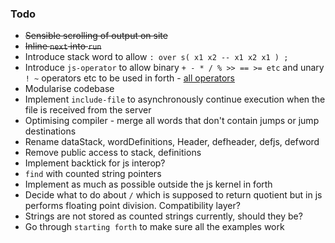 ### Todo

- ~~Sensible scrolling of output on site~~
- ~~Inline `next` into `run`~~
- Introduce stack word to allow `: over s( x1 x2 -- x1 x2 x1 ) ;`
- Introduce `js-operator` to allow binary `+ - * / % >> == >= etc` and unary `! ~` operators etc to be used in forth - [all operators](https://developer.mozilla.org/en/docs/Web/JavaScript/Reference/Operators/Operator_Precedence)
- Modularise codebase
- Implement `include-file` to asynchronously continue execution when the file is received from the server
- Optimising compiler - merge all words that don't contain jumps or jump destinations
- Rename dataStack, wordDefinitions, Header, defheader, defjs, defword
- Remove public access to stack, definitions
- Implement backtick for js interop?
- `find` with counted string pointers
- Implement as much as possible outside the js kernel in forth
- Decide what to do about `/` which is supposed to return quotient but in js performs floating point division. Compatibility layer?
- Strings are not stored as counted strings currently, should they be?
- Go through `starting forth` to make sure all the examples work